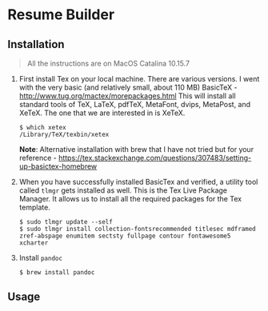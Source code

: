 # Resume Builder
## Installation

> All the instructions are on MacOS Catalina 10.15.7

1. First install Tex on your local machine. There are various versions. I went with the very basic (and relatively small, about 110 MB) BasicTeX - http://www.tug.org/mactex/morepackages.html This will install all standard tools of TeX, LaTeX, pdfTeX, MetaFont, dvips, MetaPost, and XeTeX. The one that we are interested in is XeTeX.

    ```
    $ which xetex
    /Library/TeX/texbin/xetex
    ```

    **Note**: Alternative installation with brew that I have not tried but for your reference - https://tex.stackexchange.com/questions/307483/setting-up-basictex-homebrew

2. When you have successfully installed BasicTex and verified, a utility tool called `tlmgr` gets installed as well. This is the Tex Live Package Manager. It allows us to install all the required packages for the Tex template.


    ```
    $ sudo tlmgr update --self
    $ sudo tlmgr install collection-fontsrecommended titlesec mdframed zref-abspage enumitem sectsty fullpage contour fontawesome5 xcharter
    ```
3. Install `pandoc`
    ```
    $ brew install pandoc
    ```

## Usage
